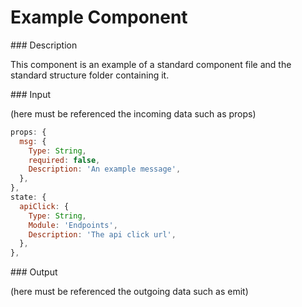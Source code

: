 # Example Component

### Description

This component is an example of a standard component file and the standard structure folder containing it.


### Input

(here must be referenced the incoming data such as props)

```js
props: {
  msg: {
    Type: String,
    required: false,
    Description: 'An example message',
  },
},
state: {
  apiClick: {
    Type: String,
    Module: 'Endpoints',
    Description: 'The api click url',
  },
},
```


### Output

(here must be referenced the outgoing data such as emit)

```js

```
